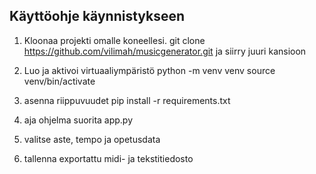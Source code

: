 ## Käyttöohje käynnistykseen

1. Kloonaa projekti omalle koneellesi.
git clone https://github.com/vilimah/musicgenerator.git
ja siirry juuri kansioon

2. Luo ja aktivoi virtuaaliympäristö
python -m venv venv
source venv/bin/activate

3. asenna riippuvuudet
pip install -r requirements.txt

4. aja ohjelma
suorita app.py

5. valitse aste, tempo ja opetusdata

6. tallenna exportattu midi- ja tekstitiedosto